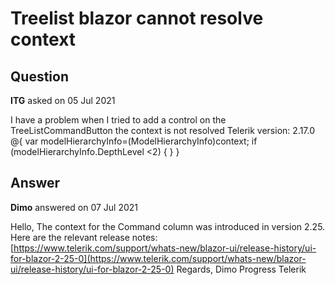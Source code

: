 # Treelist blazor cannot resolve context

## Question

**ITG** asked on 05 Jul 2021

I have a problem when I tried to add a control on the TreeListCommandButton the context is not resolved Telerik version: 2.17.0 <TreeListCommandColumn Width="220px"> @{ var modelHierarchyInfo=(ModelHierarchyInfo)context; if (modelHierarchyInfo.DepthLevel <2) { <TreeListCommandButton Command="Add" Icon="add"></TreeListCommandButton> } } <TreeListCommandButton Command="Edit" Icon="edit"></TreeListCommandButton> <TreeListCommandButton Command="Delete" Icon="delete"></TreeListCommandButton> <TreeListCommandButton Command="Save" Icon="save" ShowInEdit="true"></TreeListCommandButton> <TreeListCommandButton Command="Cancel" Icon="cancel" ShowInEdit="true"></TreeListCommandButton> </TreeListCommandColumn>

## Answer

**Dimo** answered on 07 Jul 2021

Hello, The context for the Command column was introduced in version 2.25. Here are the relevant release notes: [https://www.telerik.com/support/whats-new/blazor-ui/release-history/ui-for-blazor-2-25-0](https://www.telerik.com/support/whats-new/blazor-ui/release-history/ui-for-blazor-2-25-0) Regards, Dimo Progress Telerik
